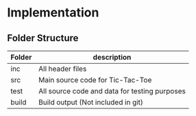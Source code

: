 # Implementation

## Folder Structure

|Folder	|description|
|-------|-----------|
|inc	  |All header files|
|src	|Main source code for Tic-Tac-Toe|
|test	|All source code and data for testing purposes|
|build	|Build output (Not included in git)|
